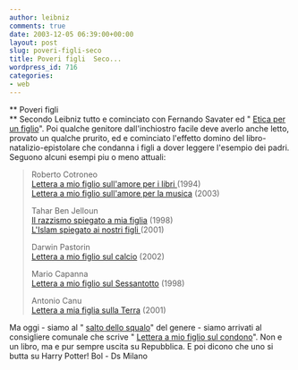 ```yaml
---
author: leibniz
comments: true
date: 2003-12-05 06:39:00+00:00
layout: post
slug: poveri-figli-seco
title: Poveri figli  Seco...
wordpress_id: 716
categories:
- web
---
```


   **   Poveri figli   
**   Secondo Leibniz tutto e cominciato con Fernando Savater ed " [ Etica per un figlio](http://www.ita-bol.com/bol/main.jsp?action=bolscheda&ean=978884206097)". Poi qualche genitore dall'inchiostro facile deve averlo anche letto, provato un qualche prurito, ed e cominciato l'effetto domino del libro-natalizio-epistolare che condanna i figli a dover leggere l'esempio dei padri. Seguono alcuni esempi piu o meno attuali:

>  
> 
> Roberto Cotroneo   
 [ Lettera a mio figlio sull'amore per i libri ](http://www.ita-bol.com/bol/main.jsp?action=bolscheda&ean=978887684308)(1994)   
 [ Lettera a mio figlio sull'amore per la musica](http://www.ita-bol.com/bol/main.jsp?action=bolscheda&ean=978880451265) (2003)
> 
> Tahar Ben Jelloun   
 [ Il razzismo spiegato a mia figlia](http://www.ita-bol.com/bol/main.jsp?action=bolscheda&ean=978884523624) (1998)   
 [ L'Islam spiegato ai nostri figli ](http://www.ita-bol.com/bol/main.jsp?action=bolscheda&ean=978884525141)(2001)
> 
> Darwin Pastorin   
 [ Lettera a mio figlio sul calcio](http://www.ita-bol.com/bol/main.jsp?action=bolscheda&ean=978880451039) (2002)
> 
> Mario Capanna   
 [ Lettera a mio figlio sul Sessantotto](http://www.ita-bol.com/bol/main.jsp?action=bolscheda&ean=978881752162) (1998)
> 
> Antonio Canu   
 [ Lettera a mia figlia sulla Terra](http://www.ita-bol.com/bol/main.jsp?action=bolscheda&ean=978880615864) (2001)

Ma oggi - siamo al " [ salto dello squalo](http://www.jumptheshark.com/)" del genere - siamo arrivati al consigliere comunale che scrive " [ Lettera a mio figlio sul condono](http://www.dsmilano.it/Pressroom/2003/09/rep3_0920_fiano-lettera-sul-condono.htm)". Non e un libro, ma e pur sempre uscita su Repubblica. E poi dicono che uno si butta su Harry Potter!
Bol - Ds Milano
